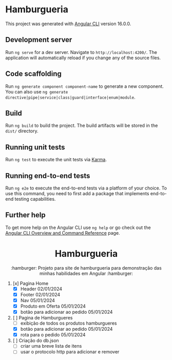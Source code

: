 # Hamburgueria

This project was generated with [Angular CLI](https://github.com/angular/angular-cli) version 16.0.0.

## Development server

Run `ng serve` for a dev server. Navigate to `http://localhost:4200/`. The application will automatically reload if you change any of the source files.
## Code scaffolding

Run `ng generate component component-name` to generate a new component. You can also use `ng generate directive|pipe|service|class|guard|interface|enum|module`.

## Build

Run `ng build` to build the project. The build artifacts will be stored in the `dist/` directory.

## Running unit tests

Run `ng test` to execute the unit tests via [Karma](https://karma-runner.github.io).

## Running end-to-end tests

Run `ng e2e` to execute the end-to-end tests via a platform of your choice. To use this command, you need to first add a package that implements end-to-end testing capabilities.

## Further help

To get more help on the Angular CLI use `ng help` or go check out the [Angular CLI Overview and Command Reference](https://angular.io/cli) page.

<h1 align="center">Hamburgueria</h1>
<p align="center"> :hamburger: Projeto para site de hamburgueria para demonstração das minhas habilidades em Angular :hamburger: </p>

1. [x] Pagina Home 
   * [x] Header 02/01/2024
   * [x] Footer 02/01/2024
   * [x] Nav 05/01/2024
   * [x] Produto em Oferta 05/01/2024
   * [x] botão para adicionar ao pedido 05/01/2024
2. [ ] Pagina de Hamburgueres
   * [ ] exibição de todos os produtos hamburgueres
   * [x] botão para adicionar ao pedido 05/01/2024
   * [x] rota para o pedido 05/01/2024
3. [ ] Criação do db.json
   * [ ] criar uma breve lista de itens
   * [ ] usar o protocolo http para adicionar e remover
